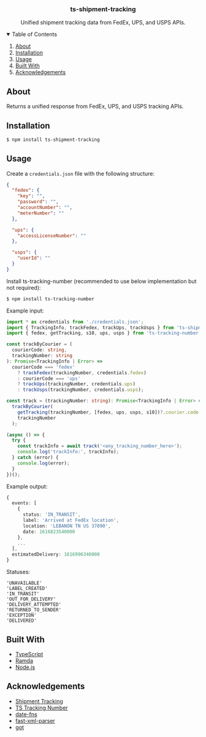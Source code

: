 <p align="center">
  <h3 align="center">ts-shipment-tracking</h3>

  <p align="center">
    Unified shipment tracking data from FedEx, UPS, and USPS APIs.
  </p>
</p>

<details open="open">
  <summary>Table of Contents</summary>
  <ol>
    <li><a href="#about">About</a></li>
    <li><a href="#installation">Installation</a></li>
    <li><a href="#usage">Usage</a></li>
    <li><a href="#built-with">Built With</a></li>
    <li><a href="#acknowledgements">Acknowledgements</a></li>
  </ol>
</details>

## About

Returns a unified response from FedEx, UPS, and USPS tracking APIs.

## Installation

```sh
$ npm install ts-shipment-tracking
```

## Usage

Create a ```credentials.json``` file with the following structure:
```json
{
  "fedex": {
    "key": "",
    "password": "",
    "accountNumber": "",
    "meterNumber": ""
  },

  "ups": {
    "accessLicenseNumber": ""
  },

  "usps": {
    "userId": ""
  }
}
```

Install ts-tracking-number (recommended to use below implementation but not required):

```sh
$ npm install ts-tracking-number
```

Example input:

```typescript
import * as credentials from './credentials.json';
import { TrackingInfo, trackFedex, trackUps, trackUsps } from 'ts-shipment-tracking';
import { fedex, getTracking, s10, ups, usps } from 'ts-tracking-number';

const trackByCourier = (
  courierCode: string,
  trackingNumber: string
): Promise<TrackingInfo | Error> =>
  courierCode === 'fedex'
    ? trackFedex(trackingNumber, credentials.fedex)
    : courierCode === 'ups'
    ? trackUps(trackingNumber, credentials.ups)
    : trackUsps(trackingNumber, credentials.usps);

const track = (trackingNumber: string): Promise<TrackingInfo | Error> =>
  trackByCourier(
    getTracking(trackingNumber, [fedex, ups, usps, s10])?.courier.code ?? '',
    trackingNumber
  );

(async () => {
  try {
    const trackInfo = await track('<any_tracking_number_here>');
    console.log('trackInfo:', trackInfo);
  } catch (error) {
    console.log(error);
  }
})();
```

Example output:

```typescript
{
  events: [
    {
      status: 'IN_TRANSIT',
      label: 'Arrived at FedEx location',
      location: 'LEBANON TN US 37090',
      date: 1616823540000
    },
    ...
  ],
  estimatedDelivery: 1616996340000
}
```

Statuses:

```
'UNAVAILABLE'
'LABEL_CREATED'
'IN_TRANSIT'
'OUT_FOR_DELIVERY'
'DELIVERY_ATTEMPTED'
'RETURNED_TO_SENDER'
'EXCEPTION'
'DELIVERED'
```

## Built With

-   [TypeScript](https://www.typescriptlang.org/)
-   [Ramda](https://ramdajs.com/)
-   [Node.js](https://nodejs.org/)

## Acknowledgements

-   [Shipment Tracking](https://github.com/hautelook/shipment-tracking)
-   [TS Tracking Number](https://github.com/rjbrooksjr/ts-tracking-number)
-   [date-fns](https://date-fns.org/)
-   [fast-xml-parser](https://github.com/NaturalIntelligence/fast-xml-parser)
-   [got](https://github.com/sindresorhus/got)
